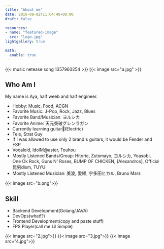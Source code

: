 ```yaml
---
title: "About me"
date: 2019-08-02T11:04:49+08:00
draft: false

resources:
- name: "featured-image"
  src: "logo.jpg"
lightgallery: true

math:
  enable: true
---
```


{{< music netease song 1357960254 >}}
{{< image src="a.jpg" >}}
## Who Am I

My name is Aya, half weeb and half engineer.

* Hobby: Music, Food, ACGN
* Favorite Music: J-Pop, Rock, Jazz, Blues
* Favorite Band/Musician: ヨルシカ
* Favorite Anime: 天元突破グレンラガン
* Currently learning guitar🎸(Electric)
* Tele, Strat Guy
* If I was allowed to use only 2 brand's guitars, it would be Fender and ESP
* Vocaloid, IdolM@aster, Touhou
* Mostly Listened Bands/Group: Hitorie, Zutomayo, ヨルシカ, Yoasobi, One Ok Rock, Guns N' Roses, BUMP OF CHICKEN, [Alexandros], Official髭男dism, TUYU
* Mostly Listened Musician: 美波, 愛繆, 宇多田ヒカル, Bruno Mars

{{< image src="b.png">}}
## Skill

* Backend Development(Golang/JAVA)
* DevOps(what!?)
* Frontend Development(copy and paste stuff)
* FPS Player(call me Lil Simple)

{{< image src="2.jpg">}}
{{< image src="3.jpg">}}
{{< image src="4.jpg">}}